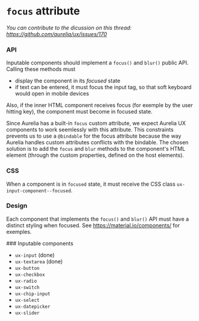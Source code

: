 # `focus` attribute

*You can contribute to the dicussion on this thread: https://github.com/aurelia/ux/issues/170*

### API

Inputable components should implement a `focus()` and `blur()` public API. Calling these methods must

* display the component in its *focused* state
* if text can be entered, it must focus the input tag, so that soft keyboard would open in mobile devices

Also, if the inner HTML component receives focus (for exemple by the user hitting <TAB> key), the component must become in focused state.

Since Aurelia has a built-in `focus` custom attribute, we expect Aurelia UX components to work seemlessly with this attribute. This constraints prevents us to use a `@bindable` for the focus attribute because the way Aurelia handles custom attributes conflicts with the bindable. The chosen solution is to add the `focus` and `blur` methods to the component's HTML element (through the custom properties, defined on the host elements).

### CSS

When a component is in `focused` state, it must receive the CSS class `ux-input-component--focused`.

### Design

Each component that implements the `focus()` and `blur()` API must have a distinct styling when focused. See https://material.io/components/ for exemples.

### Inputable components

* `ux-input` (done)
* `ux-textarea` (done)
* `ux-button`
* `ux-checkbox`
* `ux-radio`
* `ux-switch`
* `ux-chip-input`
* `ux-select`
* `ux-datepicker`
* `ux-slider`
